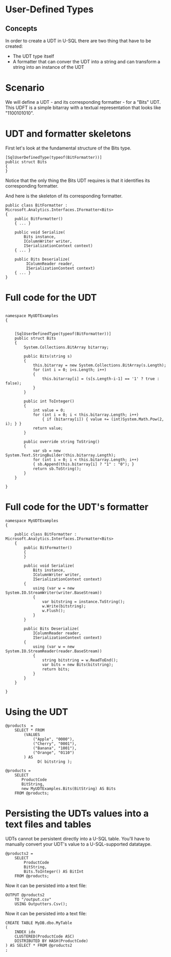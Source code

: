# User-Defined Types

## Concepts

In order to create a UDT in U-SQL there are two thing that have to be created:
* The UDT type itself
* A formatter that can conver the UDT into a string and can transform a string into an instance of the UDT

# Scenario

We will define a UDT - and its corresponding formatter - for a "Bits" UDT. This UDFT is a simple bitarray with a textual representation that looks like "1100101010".

# UDT and formatter skeletons

First let's look at the fundamental structure of the Bits type. 

```
[SqlUserDefinedType(typeof(BitFormatter))]
public struct Bits
{
}
```

Notice that the only thing the Bits UDT requires is that it identifies its corresponding formatter.

And here is the skeleton of its corresponding formatter.

```
public class BitFormatter : Microsoft.Analytics.Interfaces.IFormatter<Bits>
{
    public BitFormatter()
    { ... }

    public void Serialize(
        Bits instance,
        IColumnWriter writer,
        ISerializationContext context)
    { ... }

    public Bits Deserialize(
         IColumnReader reader,
         ISerializationContext context)
    { ... }
}
```

# Full code for the UDT 

```

namespace MyUDTExamples
{


    [SqlUserDefinedType(typeof(BitFormatter))]
    public struct Bits
    {
        System.Collections.BitArray bitarray;
    
        public Bits(string s)
        {
            this.bitarray = new System.Collections.BitArray(s.Length);
            for (int i = 0; i<s.Length; i++)
            {
                this.bitarray[i] = (s[s.Length-i-1] == '1' ? true : false);
            }
        }
    
        public int ToInteger()
        {
            int value = 0;
            for (int i = 0; i < this.bitarray.Length; i++)
                { if (bitarray[i]) { value += (int)System.Math.Pow(2, i); } }
            return value;
        }
    
        public override string ToString()
        {
            var sb = new System.Text.StringBuilder(this.bitarray.Length);
            for (int i = 0; i < this.bitarray.Length; i++)
            { sb.Append(this.bitarray[i] ? "1" : "0"); }
            return sb.ToString();
        }
    }

}
```

# Full code for the UDT's formatter

```
namespace MyUDTExamples
{

    public class BitFormatter : Microsoft.Analytics.Interfaces.IFormatter<Bits>
    {
        public BitFormatter()
        {
        }
    
        public void Serialize(
            Bits instance,
            IColumnWriter writer,
            ISerializationContext context)
        {
            using (var w = new System.IO.StreamWriter(writer.BaseStream))
            {
                var bitstring = instance.ToString();
                w.Write(bitstring);
                w.Flush();
            }
        }
    
        public Bits Deserialize(
            IColumnReader reader,
            ISerializationContext context)
        {
            using (var w = new System.IO.StreamReader(reader.BaseStream))
            {
                string bitstring = w.ReadToEnd();
                var bits = new Bits(bitstring);
                return bits;
            }
        }
    }

}
```

# Using the UDT

```
@products  = 
    SELECT * FROM 
        (VALUES
            ("Apple", "0000"),
            ("Cherry", "0001"),
            ("Banana", "1001"),
            ("Orange", "0110")
        ) AS 
              D( bitstring );

@products = 
    SELECT 
       ProductCode
       BitString, 
       new MyUDTExamples.Bits(BitString) AS Bits
    FROM @products;
```

# Persisting the UDTs values into a text files and tables

UDTs cannot be persistent directly into a U-SQL table. You'll have to manually convert your UDT's value to a U-SQL-supported datataype. 

```
@products2 = 
    SELECT 
        ProductCode
        BitString, 
        Bits.ToInteger() AS BitInt
    FROM @products;
```

Now it can be persisted into a text file:

```
OUTPUT @products2
    TO "/output.csv"
    USING Outputters.Csv();
```

Now it can be persisted into a text file:


```
CREATE TABLE MyDB.dbo.MyTable
( 
    INDEX idx  
    CLUSTERED(ProductCode ASC)
    DISTRIBUTED BY HASH(ProductCode) 
) AS SELECT * FROM @products2
;
```

